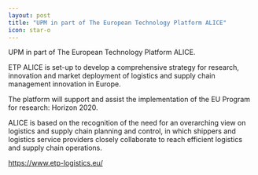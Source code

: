 ```yaml
---
layout: post
title: "UPM in part of The European Technology Platform ALICE"
icon: star-o
---
```


UPM in part of The European Technology Platform ALICE.

ETP ALICE is set-up to develop a comprehensive strategy for research, innovation and market deployment of logistics and supply chain management innovation in Europe.

The platform will support and assist the implementation of the EU Program for research: Horizon 2020.

ALICE is based on the recognition of the need for an overarching view on logistics and supply chain planning and control, in which shippers and logistics service providers closely collaborate to reach efficient logistics and supply chain operations.

https://www.etp-logistics.eu/